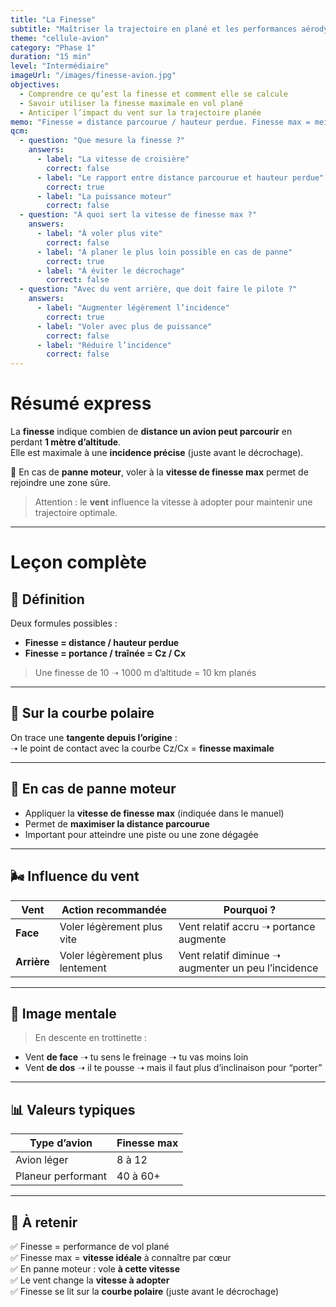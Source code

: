 ```yaml
---
title: "La Finesse"
subtitle: "Maîtriser la trajectoire en plané et les performances aérodynamiques"
theme: "cellule-avion"
category: "Phase 1"
duration: "15 min"
level: "Intermédiaire"
imageUrl: "/images/finesse-avion.jpg"
objectives:
  - Comprendre ce qu’est la finesse et comment elle se calcule
  - Savoir utiliser la finesse maximale en vol plané
  - Anticiper l’impact du vent sur la trajectoire planée
memo: "Finesse = distance parcourue / hauteur perdue. Finesse max = meilleure glisse moteur coupé."
qcm:
  - question: "Que mesure la finesse ?"
    answers:
      - label: "La vitesse de croisière"
        correct: false
      - label: "Le rapport entre distance parcourue et hauteur perdue"
        correct: true
      - label: "La puissance moteur"
        correct: false
  - question: "À quoi sert la vitesse de finesse max ?"
    answers:
      - label: "À voler plus vite"
        correct: false
      - label: "À planer le plus loin possible en cas de panne"
        correct: true
      - label: "À éviter le décrochage"
        correct: false
  - question: "Avec du vent arrière, que doit faire le pilote ?"
    answers:
      - label: "Augmenter légèrement l’incidence"
        correct: true
      - label: "Voler avec plus de puissance"
        correct: false
      - label: "Réduire l’incidence"
        correct: false
---
```


# Résumé express

La **finesse** indique combien de **distance un avion peut parcourir** en perdant **1 mètre d’altitude**.  
Elle est maximale à une **incidence précise** (juste avant le décrochage).

🎯 En cas de **panne moteur**, voler à la **vitesse de finesse max** permet de rejoindre une zone sûre.

> Attention : le **vent** influence la vitesse à adopter pour maintenir une trajectoire optimale.

---

# Leçon complète

## 🧮 Définition

Deux formules possibles :

- **Finesse = distance / hauteur perdue**
- **Finesse = portance / traînée = Cz / Cx**

> Une finesse de 10 ➝ 1000 m d’altitude = 10 km planés

---

## 🧭 Sur la courbe polaire

On trace une **tangente depuis l’origine** :  
➝ le point de contact avec la courbe Cz/Cx = **finesse maximale**

---

## 🛬 En cas de panne moteur

- Appliquer la **vitesse de finesse max** (indiquée dans le manuel)
- Permet de **maximiser la distance parcourue**
- Important pour atteindre une piste ou une zone dégagée

---

## 🌬️ Influence du vent

| Vent        | Action recommandée              | Pourquoi ?                                          |
| ----------- | ------------------------------- | --------------------------------------------------- |
| **Face**    | Voler légèrement plus vite      | Vent relatif accru ➝ portance augmente              |
| **Arrière** | Voler légèrement plus lentement | Vent relatif diminue ➝ augmenter un peu l’incidence |

---

## 🧠 Image mentale

> En descente en trottinette :

- Vent **de face** ➝ tu sens le freinage ➝ tu vas moins loin
- Vent **de dos** ➝ il te pousse ➝ mais il faut plus d’inclinaison pour “porter”

---

## 📊 Valeurs typiques

| Type d’avion       | Finesse max |
| ------------------ | ----------- |
| Avion léger        | 8 à 12      |
| Planeur performant | 40 à 60+    |

---

## 🧾 À retenir

✅ Finesse = performance de vol plané  
✅ Finesse max = **vitesse idéale** à connaître par cœur  
✅ En panne moteur : vole **à cette vitesse**  
✅ Le vent change la **vitesse à adopter**  
✅ Finesse se lit sur la **courbe polaire** (juste avant le décrochage)
